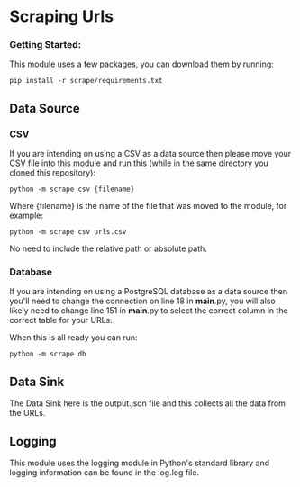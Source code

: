 # Scraping Urls

### Getting Started:

This module uses a few packages, you can download them by running:

`pip install -r scrape/requirements.txt`


## Data Source

### CSV

If you are intending on using a CSV as a data source then please move your CSV file into this module and run this (while in the same directory you cloned this repository):

`python -m scrape csv {filename}`

Where {filename} is the name of the file that was moved to the module, for example:

`python -m scrape csv urls.csv`

No need to include the relative path or absolute path.

### Database

If you are intending on using a PostgreSQL database as a data source then you'll need to change the connection on line 18 in __main__.py, you will also likely need to change line 151 in __main__.py to select the correct column in the correct table for your URLs.

When this is all ready you can run:

`python -m scrape db`

## Data Sink

The Data Sink here is the output.json file and this collects all the data from the URLs.

## Logging

This module uses the logging module in Python's standard library and logging information can be found in the log.log file.
